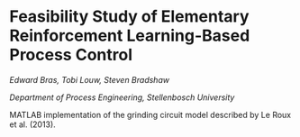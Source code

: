 # Feasibility Study of Elementary Reinforcement Learning-Based Process Control
*Edward Bras, Tobi Louw, Steven Bradshaw*

*Department of Process Engineering, Stellenbosch University*    

MATLAB implementation of the grinding circuit model described by Le Roux et al. (2013).
